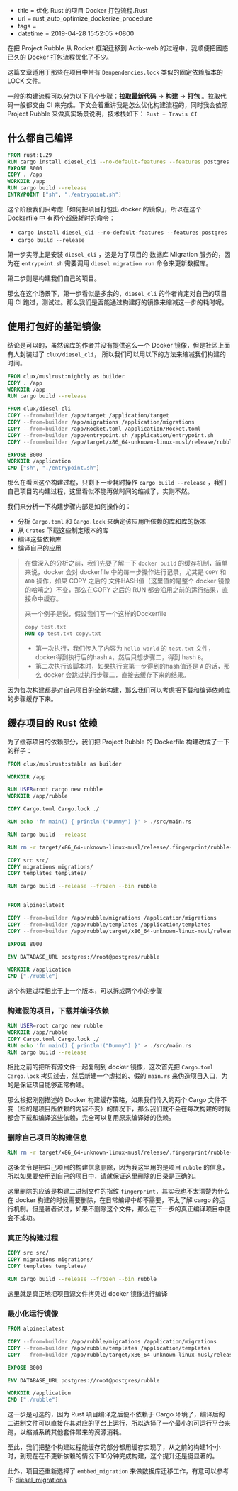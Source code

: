  - title = 优化 Rust 的项目 Docker 打包流程.Rust
 - url = rust_auto_optimize_dockerize_procedure
 - tags = 
 - datetime = 2019-04-28 15:52:05 +0800

在把 Project Rubble 从 Rocket 框架迁移到 Actix-web 的过程中，我顺便把困惑已久的 Docker 打包流程优化了不少。

这篇文章适用于那些在项目中带有 `Denpendencies.lock` 类似的固定依赖版本的 LOCK 文件。

<!--more-->

一般的构建流程可以分为以下几个步骤：**拉取最新代码** -> **构建** -> **打包** 。拉取代码一般都交由 CI 来完成。下文会着重讲我是怎么优化构建流程的，同时我会依照 Project Rubble 来做真实场景说明，技术栈如下： `Rust + Travis CI`

## 什么都自己编译

```dockerfile
FROM rust:1.29
RUN cargo install diesel_cli --no-default-features --features postgres
EXPOSE 8000
COPY . /app
WORKDIR /app
RUN cargo build --release
ENTRYPOINT ["sh", "./entrypoint.sh"] 
```

这个阶段我们只考虑「如何把项目打包出 docker 的镜像」，所以在这个 Dockerfile 中 有两个超级耗时的命令：

- `cargo install diesel_cli --no-default-features --features postgres`
- `cargo build --release`

第一步实际上是安装 `diesel_cli` ，这是为了项目的 数据库 Migration 服务的，因为在 `entrypoint.sh` 需要调用 `diesel migration run` 命令来更新数据库。

第二步则是构建我们自己的项目。



那么在这个场景下，第一步看似是多余的，`diesel_cli` 的作者肯定对自己的项目用 CI 跑过，测试过。那么我们是否能通过构建好的镜像来缩减这一步的耗时呢。

## 使用打包好的基础镜像

结论是可以的，虽然该库的作者并没有提供这么一个 Docker 镜像，但是社区上面有人封装过了 `clux/diesel_cli`， 所以我们可以用以下的方法来缩减我们构建的时间。

```dockerfile
FROM clux/muslrust:nightly as builder
COPY . /app
WORKDIR /app
RUN cargo build --release

FROM clux/diesel-cli
COPY --from=builder /app/target /application/target
COPY --from=builder /app/migrations /application/migrations
COPY --from=builder /app/Rocket.toml /application/Rocket.toml
COPY --from=builder /app/entrypoint.sh /application/entrypoint.sh
COPY --from=builder /app/target/x86_64-unknown-linux-musl/release/rubble /application/rubble

EXPOSE 8000
WORKDIR /application
CMD ["sh", "./entrypoint.sh"]
```

那么在看回这个构建过程，只剩下一步耗时操作 `cargo build --release` ，我们自己项目的构建过程，这里看似不能再做时间的缩减了，实则不然。

我们来分析一下构建步骤内部是如何操作的：

- 分析 `Cargo.toml` 和 `Cargo.lock` 来确定该应用所依赖的库和库的版本
- 从 `Crates` 下载这些制定版本的库
- 编译这些依赖库
- 编译自己的应用

> 在做深入的分析之前，我们先要了解一下 `docker build` 的缓存机制，简单来说，docker 会对 dockerfile 中的每一步操作进行记录，尤其是 `COPY` 和 `ADD` 操作，如果 COPY 之后的 文件HASH值（这里值的是整个 docker 镜像的哈嘻之）不变，那么在COPY 之后的 RUN 都会沿用之前的运行结果，直接命中缓存。
>
> 来一个例子是说，假设我们写一个这样的Dockerfile
>
> ```dockerfile
> copy test.txt
> RUN cp test.txt copy.txt
> ```
>
> - 第一次执行，我们传入了内容为 `hello world` 的 `test.txt` 文件，docker得到执行后的hash `A`，然后只想步骤二，得到 hash `B`。
> - 第二次执行该脚本时，如果执行完第一步得到的hash值还是 `A` 的话，那么 docker 会跳过执行步骤二，直接去缓存下来的结果。

因为每次构建都是对自己项目的全新构建，那么我们可以考虑把下载和编译依赖库的步骤缓存下来。

## 缓存项目的 Rust 依赖

为了缓存项目的依赖部分，我们把 Project Rubble 的 Dockerfile 构建改成了一下的样子：

```dockerfile
FROM clux/muslrust:stable as builder

WORKDIR /app

RUN USER=root cargo new rubble
WORKDIR /app/rubble

COPY Cargo.toml Cargo.lock ./

RUN echo 'fn main() { println!("Dummy") }' > ./src/main.rs

RUN cargo build --release

RUN rm -r target/x86_64-unknown-linux-musl/release/.fingerprint/rubble-*

COPY src src/
COPY migrations migrations/
COPY templates templates/

RUN cargo build --release --frozen --bin rubble


FROM alpine:latest

COPY --from=builder /app/rubble/migrations /application/migrations
COPY --from=builder /app/rubble/templates /application/templates
COPY --from=builder /app/rubble/target/x86_64-unknown-linux-musl/release/rubble /application/rubble

EXPOSE 8000

ENV DATABASE_URL postgres://root@postgres/rubble

WORKDIR /application
CMD ["./rubble"]
```

这个构建过程相比于上一个版本，可以拆成两个小的步骤

### 构建假的项目，下载并编译依赖

```dockerfile
RUN USER=root cargo new rubble
WORKDIR /app/rubble
COPY Cargo.toml Cargo.lock ./
RUN echo 'fn main() { println!("Dummy") }' > ./src/main.rs
RUN cargo build --release
```

相比之前的把所有源文件一起复制到 docker 镜像，这次首先把 `Cargo.toml` `Cargo.lock` 拷贝过去，然后新建一个虚拟的、假的 `main.rs` 来伪造项目入口，为的是保证项目能够正常构建。

那么根据刚刚描述的 Docker 构建缓存策略，如果我们传入的两个 Cargo 文件不变（指的是项目所依赖的内容不变）的情况下，那么我们就不会在每次构建的时候都会下载和编译这些依赖，完全可以复用原来编译好的依赖。

### 删除自己项目的构建信息

```dockerfile
RUN rm -r target/x86_64-unknown-linux-musl/release/.fingerprint/rubble-*
```

这条命令是把自己项目的构建信息删除，因为我这里用的是项目 `rubble` 的信息，所以如果要使用到自己的项目中，请就保证这里删除的目录是正确的。

这里删除的应该是构建二进制文件的指纹 `fingerprint`，其实我也不太清楚为什么在 docker 构建的时候需要删除，在日常编译中却不需要，不太了解 cargo 的运行机制。但是著者试过，如果不删除这个文件，那么在下一步的真正编译项目中便会不成功。

### 真正的构建过程

```dockerfile
COPY src src/
COPY migrations migrations/
COPY templates templates/

RUN cargo build --release --frozen --bin rubble
```

这里就是真正地把项目源文件拷贝进 docker 镜像进行编译

### 最小化运行镜像

```dockerfile
FROM alpine:latest

COPY --from=builder /app/rubble/migrations /application/migrations
COPY --from=builder /app/rubble/templates /application/templates
COPY --from=builder /app/rubble/target/x86_64-unknown-linux-musl/release/rubble /application/rubble

EXPOSE 8000

ENV DATABASE_URL postgres://root@postgres/rubble

WORKDIR /application
CMD ["./rubble"]
```

这一步是可选的，因为 Rust 项目编译之后便不依赖于 Cargo 环境了，编译后的二进制文件可以直接在其对应的平台上运行，所以选择了一个最小的可运行平台来跑，以缩减系统其他套件带来的资源消耗。



至此，我们把整个构建过程能缓存的部分都用缓存实现了，从之前的构建1个小时，到现在在不更新依赖的情况下10分钟完成构建，这个提升还是挺显著的。

此外，项目还重新选择了 `embbed_migration` 来做数据库迁移工作，有意可以参考下 [diesel_migrations](https://docs.rs/diesel_migrations/1.4.0/diesel_migrations/)